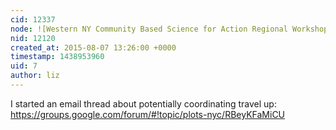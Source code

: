 ```yaml
---
cid: 12337
node: ![Western NY Community Based Science for Action Regional Workshop: Tonawanda, NY](../notes/liz/08-04-2015/western-ny-community-based-science-for-action-regional-workshop-tonawanda-ny)
nid: 12120
created_at: 2015-08-07 13:26:00 +0000
timestamp: 1438953960
uid: 7
author: liz
---
```


I started an email thread about potentially coordinating travel up: https://groups.google.com/forum/#!topic/plots-nyc/RBeyKFaMiCU